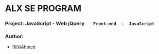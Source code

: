 # ALX SE PROGRAM

### Project: JavaScript - Web jQuery  ``    Front-end  -  JavaScript    ``

### Author:
- [RifkiAhmed](https://github.com/RifkiAhmed)
